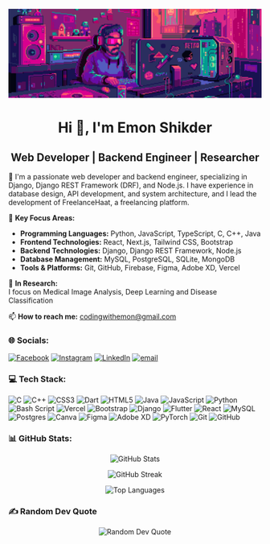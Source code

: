 ![Banner](banner.gif)

<h1 align="center">Hi 👋, I'm Emon Shikder</h1>
<h2 align="center">Web Developer | Backend Engineer | Researcher</h2>

🌱 I'm a passionate web developer and backend engineer, specializing in Django, Django REST Framework (DRF), and Node.js. I have experience in database design, API development, and system architecture, and I lead the development of FreelanceHaat, a freelancing platform. 

🔭 **Key Focus Areas:**  

- **Programming Languages:** Python, JavaScript, TypeScript, C, C++, Java  
- **Frontend Technologies:** React, Next.js, Tailwind CSS, Bootstrap  
- **Backend Technologies:** Django, Django REST Framework, Node.js
- **Database Management:** MySQL, PostgreSQL, SQLite, MongoDB  
- **Tools & Platforms:** Git, GitHub, Firebase, Figma, Adobe XD, Vercel  

🔬 **In Research:**  
I focus on Medical Image Analysis, Deep Learning and Disease Classification

📫 **How to reach me:** [codingwithemon@gmail.com](mailto:codingwithemon@gmail.com)  

### 🌐 Socials:
[![Facebook](https://img.shields.io/badge/Facebook-%231877F2.svg?logo=Facebook&logoColor=white)](https://facebook.com/emon.shiikder) [![Instagram](https://img.shields.io/badge/Instagram-%23E4405F.svg?logo=Instagram&logoColor=white)](https://instagram.com/emon.shiikder) [![LinkedIn](https://img.shields.io/badge/LinkedIn-%230077B5.svg?logo=linkedin&logoColor=white)](https://linkedin.com/in/emonshikder) [![email](https://img.shields.io/badge/Email-D14836?logo=gmail&logoColor=white)](mailto:codingwithemon@gmail.com) 

### 💻 Tech Stack:
![C](https://img.shields.io/badge/c-%2300599C.svg?style=for-the-badge&logo=c&logoColor=white) ![C++](https://img.shields.io/badge/c++-%2300599C.svg?style=for-the-badge&logo=c%2B%2B&logoColor=white) ![CSS3](https://img.shields.io/badge/css3-%231572B6.svg?style=for-the-badge&logo=css3&logoColor=white) ![Dart](https://img.shields.io/badge/dart-%230175C2.svg?style=for-the-badge&logo=dart&logoColor=white) ![HTML5](https://img.shields.io/badge/html5-%23E34F26.svg?style=for-the-badge&logo=html5&logoColor=white) ![Java](https://img.shields.io/badge/java-%23ED8B00.svg?style=for-the-badge&logo=openjdk&logoColor=white) ![JavaScript](https://img.shields.io/badge/javascript-%23323330.svg?style=for-the-badge&logo=javascript&logoColor=%23F7DF1E) ![Python](https://img.shields.io/badge/python-3670A0?style=for-the-badge&logo=python&logoColor=ffdd54) ![Bash Script](https://img.shields.io/badge/bash_script-%23121011.svg?style=for-the-badge&logo=gnu-bash&logoColor=white) ![Vercel](https://img.shields.io/badge/vercel-%23000000.svg?style=for-the-badge&logo=vercel&logoColor=white) ![Bootstrap](https://img.shields.io/badge/bootstrap-%238511FA.svg?style=for-the-badge&logo=bootstrap&logoColor=white) ![Django](https://img.shields.io/badge/django-%23092E20.svg?style=for-the-badge&logo=django&logoColor=white) ![Flutter](https://img.shields.io/badge/Flutter-%2302569B.svg?style=for-the-badge&logo=Flutter&logoColor=white) ![React](https://img.shields.io/badge/react-%2320232a.svg?style=for-the-badge&logo=react&logoColor=%2361DAFB) ![MySQL](https://img.shields.io/badge/mysql-4479A1.svg?style=for-the-badge&logo=mysql&logoColor=white) ![Postgres](https://img.shields.io/badge/postgres-%23316192.svg?style=for-the-badge&logo=postgresql&logoColor=white) ![Canva](https://img.shields.io/badge/Canva-%2300C4CC.svg?style=for-the-badge&logo=Canva&logoColor=white) ![Figma](https://img.shields.io/badge/figma-%23F24E1E.svg?style=for-the-badge&logo=figma&logoColor=white) ![Adobe XD](https://img.shields.io/badge/Adobe%20XD-470137?style=for-the-badge&logo=Adobe%20XD&logoColor=#FF61F6) ![PyTorch](https://img.shields.io/badge/PyTorch-%23EE4C2C.svg?style=for-the-badge&logo=PyTorch&logoColor=white) ![Git](https://img.shields.io/badge/git-%23F05033.svg?style=for-the-badge&logo=git&logoColor=white) ![GitHub](https://img.shields.io/badge/github-%23121011.svg?style=for-the-badge&logo=github&logoColor=white)

### 📊 GitHub Stats:

<p align="center">
  <img src="https://github-readme-stats.vercel.app/api?username=emon-shikder&theme=radical&hide_border=false&include_all_commits=true&count_private=true" alt="GitHub Stats">
</p>

<p align="center">
  <img src="https://nirzak-streak-stats.vercel.app/?user=emon-shikder&theme=radical&hide_border=false" alt="GitHub Streak">
</p>

<p align="center">
  <img src="https://github-readme-stats.vercel.app/api/top-langs/?username=emon-shikder&theme=radical&hide_border=false&include_all_commits=true&count_private=true&layout=compact" alt="Top Languages">
</p>

### ✍️ Random Dev Quote

<p align="center">
  <img src="https://quotes-github-readme.vercel.app/api?type=horizontal&theme=radical" alt="Random Dev Quote">
</p>
